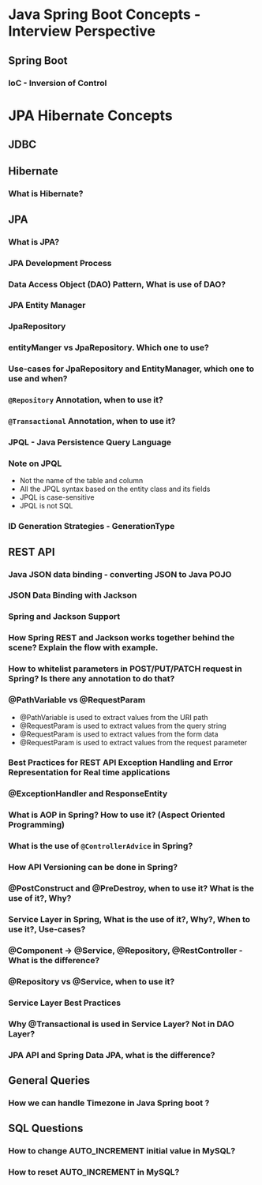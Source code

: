 # Java Spring Boot Concepts - Interview Perspective

## Spring Boot

### IoC - Inversion of Control

# JPA Hibernate Concepts

## JDBC

## Hibernate

### What is Hibernate?

## JPA

### What is JPA?

### JPA Development Process

### Data Access Object (DAO) Pattern, What is use of DAO?

### JPA Entity Manager

### JpaRepository

### entityManger vs JpaRepository. Which one to use?

### Use-cases for JpaRepository and EntityManager, which one to use and when?

### `@Repository` Annotation, when to use it?

### `@Transactional` Annotation, when to use it?

### JPQL - Java Persistence Query Language

### Note on JPQL

- Not the name of the table and column
- All the JPQL syntax based on the entity class and its fields
- JPQL is case-sensitive
- JPQL is not SQL

### ID Generation Strategies - GenerationType

## REST API

### Java JSON data binding - converting JSON to Java POJO

### JSON Data Binding with Jackson

### Spring and Jackson Support

### How Spring REST and Jackson works together behind the scene? Explain the flow with example.

### How to whitelist parameters in POST/PUT/PATCH request in Spring? Is there any annotation to do that?

### @PathVariable vs @RequestParam

- @PathVariable is used to extract values from the URI path
- @RequestParam is used to extract values from the query string
- @RequestParam is used to extract values from the form data
- @RequestParam is used to extract values from the request parameter

### Best Practices for REST API Exception Handling and Error Representation for Real time applications

### @ExceptionHandler and ResponseEntity

### What is AOP in Spring? How to use it? (Aspect Oriented Programming)

### What is the use of `@ControllerAdvice` in Spring?

### How API Versioning can be done in Spring?

### @PostConstruct and @PreDestroy, when to use it? What is the use of it?, Why?

### Service Layer in Spring, What is the use of it?, Why?, When to use it?, Use-cases?

### @Component -> @Service, @Repository, @RestController - What is the difference?

### @Repository vs @Service, when to use it?

### Service Layer Best Practices

### Why @Transactional is used in Service Layer? Not in DAO Layer?

### JPA API and Spring Data JPA, what is the difference?

## General Queries

### How we can handle Timezone in Java Spring boot ?

## SQL Questions

### How to change AUTO_INCREMENT initial value in MySQL?

### How to reset AUTO_INCREMENT in MySQL?

